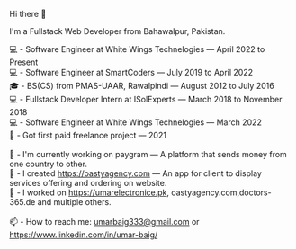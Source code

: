 Hi there 👋

I'm a Fullstack Web Developer from Bahawalpur, Pakistan.

💻 - Software Engineer at White Wings Technelogies — April 2022 to Present<br/>
💻 - Software Engineer at SmartCoders — July 2019 to April 2022<br/>
🎓 - BS(CS) from PMAS-UAAR, Rawalpindi — August 2012 to July 2016<br/>
💻 - Fullstack Developer Intern at ISolExperts — March 2018 to November 2018<br/>
💻 - Software Engineer at White Wings Technelogies — March 2022 <br/>
🧭 - Got first paid freelance project — 2021<br/>
<br/>
🔭 - I'm currently working on paygram — A platform that sends money from one country to other.<br/>
💱 - I created https://oastyagency.com — An app for client to display services offering and ordering on website.<br/> 
👷‍ - I worked on https://umarelectronice.pk, oastyagency.com,doctors-365.de and multiple others.<br/>
<br/>
📫 - How to reach me: umarbaig333@gmail.com or https://www.linkedin.com/in/umar-baig/
